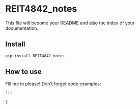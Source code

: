 # REIT4842_notes

<!-- WARNING: THIS FILE WAS AUTOGENERATED! DO NOT EDIT! -->

This file will become your README and also the index of your
documentation.

## Install

``` sh
pip install REIT4842_notes
```

## How to use

Fill me in please! Don’t forget code examples:

``` python
1+1
```

    2
